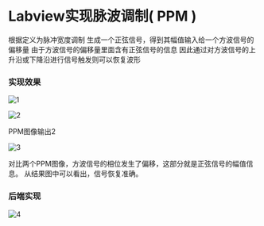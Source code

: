 # Labview实现脉波调制( PPM )

根据定义为脉冲宽度调制
生成一个正弦信号，得到其幅值输入给一个方波信号的偏移量
由于方波信号的偏移量里面含有正弦信号的信息
因此通过对方波信号的上升沿或下降沿进行信号触发则可以恢复波形

### 实现效果

![1](http://images0.cnblogs.com/blog2015/701997/201507/241322243347912.png)

![2](http://images0.cnblogs.com/blog2015/701997/201507/241322301936921.png)

PPM图像输出2

![3](http://images0.cnblogs.com/blog2015/701997/201507/241322368653517.png)

对比两个PPM图像，方波信号的相位发生了偏移，这部分就是正弦信号的幅值信息。
从结果图中可以看出，信号恢复准确。

### 后端实现

![4](http://images0.cnblogs.com/blog2015/701997/201507/241322441312998.png)
